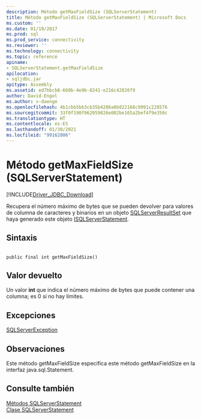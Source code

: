 ```yaml
---
description: Método getMaxFieldSize (SQLServerStatement)
title: Método getMaxFieldSize (SQLServerStatement) | Microsoft Docs
ms.custom: ''
ms.date: 01/19/2017
ms.prod: sql
ms.prod_service: connectivity
ms.reviewer: ''
ms.technology: connectivity
ms.topic: reference
apiname:
- SQLServerStatement.getMaxFieldSize
apilocation:
- sqljdbc.jar
apitype: Assembly
ms.assetid: ed7bbcb8-660b-4e9b-8241-e216c42826f9
author: David-Engel
ms.author: v-daenge
ms.openlocfilehash: 4b1cbb5bb3cb35b4286a0b822168c9991c228576
ms.sourcegitcommit: 33f0f190f962059826e002be165a2bef4f9e350c
ms.translationtype: HT
ms.contentlocale: es-ES
ms.lasthandoff: 01/30/2021
ms.locfileid: "99162806"
---
```

# <a name="getmaxfieldsize-method-sqlserverstatement"></a>Método getMaxFieldSize (SQLServerStatement)
[!INCLUDE[Driver_JDBC_Download](../../../includes/driver_jdbc_download.md)]

  Recupera el número máximo de bytes que se pueden devolver para valores de columna de caracteres y binarios en un objeto [SQLServerResultSet](../../../connect/jdbc/reference/sqlserverresultset-class.md) que haya generado este objeto [ISQLServerStatement](../../../connect/jdbc/reference/sqlserverstatement-class.md).  
  
## <a name="syntax"></a>Sintaxis  
  
```  
  
public final int getMaxFieldSize()  
```  
  
## <a name="return-value"></a>Valor devuelto  
 Un valor **int** que indica el número máximo de bytes que puede contener una columna; es 0 si no hay límites.  
  
## <a name="exceptions"></a>Excepciones  
 [SQLServerException](../../../connect/jdbc/reference/sqlserverexception-class.md)  
  
## <a name="remarks"></a>Observaciones  
 Este método getMaxFieldSize especifica este método getMaxFieldSize en la interfaz java.sql.Statement.  
  
## <a name="see-also"></a>Consulte también  
 [Métodos SQLServerStatement](../../../connect/jdbc/reference/sqlserverstatement-methods.md)   
 [Clase SQLServerStatement](../../../connect/jdbc/reference/sqlserverstatement-class.md)  
  
  
